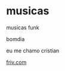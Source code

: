 # musicas
musicas funk

bomdia

eu me chamo cristian 

[friv.com](https://www.google.com/search?q=alura+cursos&rlz=1CAXXPU_enBR1076&oq=alura&aqs=chrome.1.69i57j0i433i512j0i131i433i512l2j0i512j0i131i433i512j0i512j5.4068j0j7&sourceid=chrome&ie=UTF-8)
